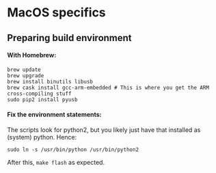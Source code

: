 # MacOS  specifics #

## Preparing build environment ##

#### With Homebrew: ####

    brew update
    brew upgrade
    brew install binutils libusb
    brew cask install gcc-arm-embedded # This is where you get the ARM cross-compiling stuff
    sudo pip2 install pyusb

#### Fix the environment statements: ####

The scripts look for python2, but you likely just have that installed as (system) python. Hence:

    sudo ln -s /usr/bin/python /usr/bin/python2

After this, `make flash` as expected.
  
